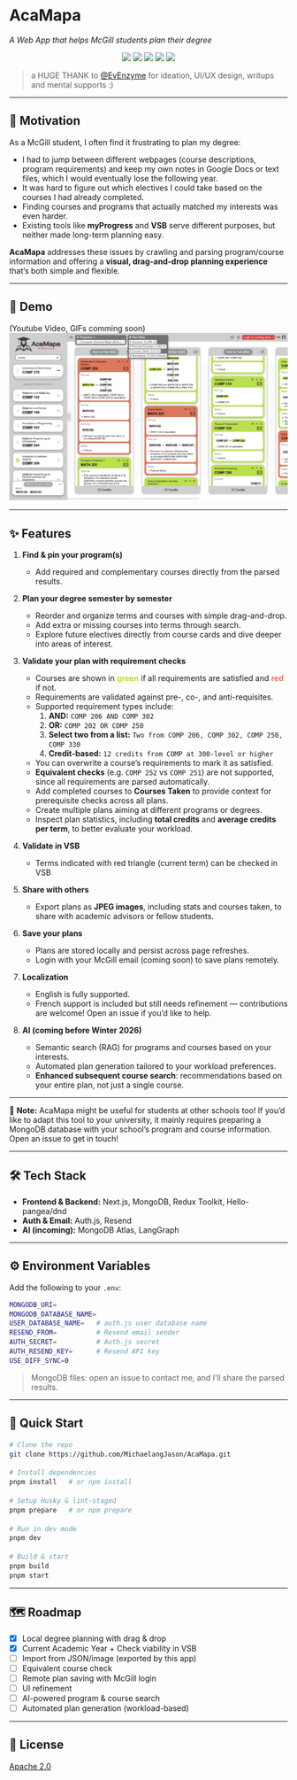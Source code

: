 # AcaMapa  
_A Web App that helps McGill students plan their degree_

<p align="center">
  <img src="https://img.shields.io/badge/Next.js-000000?style=for-the-badge&logo=nextdotjs&logoColor=white"/>
  <img src="https://img.shields.io/badge/MongoDB-4EA94B?style=for-the-badge&logo=mongodb&logoColor=white"/>
  <img src="https://img.shields.io/badge/Redux-764ABC?style=for-the-badge&logo=redux&logoColor=white"/>
  <img src="https://img.shields.io/badge/Auth.js-000000?style=for-the-badge&logo=auth0&logoColor=white"/>
  <img src="https://img.shields.io/badge/License-APACHE-blue?style=for-the-badge"/>
</p>

> a HUGE THANK to [@EvEnzyme](https://github.com/EvEnzyme) for ideation, UI/UX design, writups and mental supports :)

---


## 📌 Motivation  
As a McGill student, I often find it frustrating to plan my degree:  
- I had to jump between different webpages (course descriptions, program requirements) and keep my own notes in Google Docs or text files, which I would eventually lose the following year.  
- It was hard to figure out which electives I could take based on the courses I had already completed.  
- Finding courses and programs that actually matched my interests was even harder.  
- Existing tools like **myProgress** and **VSB** serve different purposes, but neither made long-term planning easy.  

**AcaMapa** addresses these issues by crawling and parsing program/course information and offering a **visual, drag-and-drop planning experience** that’s both simple and flexible.  

---

## 🎥 Demo  
(Youtube Video, GIFs comming soon)  
![og](./public/og.webp)

---

## ✨ Features  

1. **Find & pin your program(s)**  
   - Add required and complementary courses directly from the parsed results.  

2. **Plan your degree semester by semester**  
   - Reorder and organize terms and courses with simple drag-and-drop.  
   - Add extra or missing courses into terms through search.  
   - Explore future electives directly from course cards and dive deeper into areas of interest.  

3. **Validate your plan with requirement checks**  
   - Courses are shown in <strong><span style="color:#b2e026">green</span></strong> if all requirements are satisfied and <strong><span style="color:#ed7155">red</span></strong> if not. 
   - Requirements are validated against pre-, co-, and anti-requisites.  
   - Supported requirement types include:  
     1. **AND:** `COMP 206 AND COMP 302`  
     2. **OR:** `COMP 202 OR COMP 250`  
     3. **Select two from a list:** `Two from COMP 206, COMP 302, COMP 250, COMP 330`  
     4. **Credit-based:** `12 credits from COMP at 300-level or higher`  
   - You can overwrite a course’s requirements to mark it as satisfied.  
   - **Equivalent checks** (e.g. `COMP 252` vs `COMP 251`) are not supported, since all requirements are parsed automatically.  
   - Add completed courses to **Courses Taken** to provide context for prerequisite checks across all plans.  
   - Create multiple plans aiming at different programs or degrees.  
   - Inspect plan statistics, including **total credits** and **average credits per term**, to better evaluate your workload.

4. **Validate in VSB**
   - Terms indicated with red triangle (current term) can be checked in VSB

6. **Share with others**  
   - Export plans as **JPEG images**, including stats and courses taken, to share with academic advisors or fellow students.  

7. **Save your plans**  
   - Plans are stored locally and persist across page refreshes.  
   - Login with your McGill email (coming soon) to save plans remotely.

8. **Localization**  
   - English is fully supported.  
   - French support is included but still needs refinement — contributions are welcome! Open an issue if you’d like to help.  

9. **AI (coming before Winter 2026)**  
   - Semantic search (RAG) for programs and courses based on your interests.  
   - Automated plan generation tailored to your workload preferences.  
   - **Enhanced subsequent course search**: recommendations based on your entire plan, not just a single course.  

---

📣 **Note:** AcaMapa might be useful for students at other schools too! If you’d like to adapt this tool to your university, it mainly requires preparing a MongoDB database with your school’s program and course information. Open an issue to get in touch!  

---

## 🛠️ Tech Stack  
- **Frontend & Backend:** Next.js, MongoDB, Redux Toolkit, Hello-pangea/dnd  
- **Auth & Email:** Auth.js, Resend  
- **AI (incoming):** MongoDB Atlas, LangGraph  

---

## ⚙️ Environment Variables  
Add the following to your `.env`:  

```bash
MONGODB_URI=
MONGODB_DATABASE_NAME=
USER_DATABASE_NAME=   # auth.js user database name
RESEND_FROM=          # Resend email sender
AUTH_SECRET=          # Auth.js secret
AUTH_RESEND_KEY=      # Resend API key
USE_DIFF_SYNC=0
````

> MongoDB files: open an issue to contact me, and I’ll share the parsed results.

---

## 🚀 Quick Start

```bash
# Clone the repo
git clone https://github.com/MichaelangJason/AcaMapa.git

# Install dependencies
pnpm install   # or npm install

# Setup Husky & lint-staged
pnpm prepare   # or npm prepare

# Run in dev mode
pnpm dev

# Build & start
pnpm build
pnpm start
```

---

## 🗺️ Roadmap

* [x] Local degree planning with drag & drop
* [x] Current Academic Year + Check viability in VSB 
* [ ] Import from JSON/image (exported by this app)
* [ ] Equivalent course check
* [ ] Remote plan saving with McGill login
* [ ] UI refinement
* [ ] AI-powered program & course search
* [ ] Automated plan generation (workload-based)

---

## 📄 License

[Apache 2.0](./LICENSE)

# 

